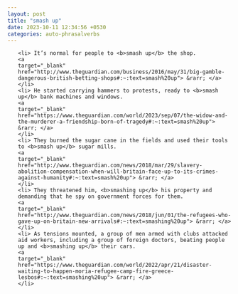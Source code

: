```yaml
---
layout: post
title: "smash up"
date: 2023-10-11 12:34:56 +0530
categories: auto-phrasalverbs
---
```

<ol>

    <li> It’s normal for people to <b>smash up</b> the shop.
    <a 
    target="_blank" 
    href="http://www.theguardian.com/business/2016/may/31/big-gamble-dangerous-british-betting-shops#:~:text=smash%20up"> &rarr; </a>
    </li>
    <li> He started carrying hammers to protests, ready to <b>smash up</b> bank machines and windows.
    <a 
    target="_blank" 
    href="https://www.theguardian.com/world/2023/sep/07/the-widow-and-the-murderer-a-friendship-born-of-tragedy#:~:text=smash%20up"> &rarr; </a>
    </li>
    <li> They burned the sugar cane in the fields and used their tools to <b>smash up</b> sugar mills.
    <a 
    target="_blank" 
    href="http://www.theguardian.com/news/2018/mar/29/slavery-abolition-compensation-when-will-britain-face-up-to-its-crimes-against-humanity#:~:text=smash%20up"> &rarr; </a>
    </li>
    <li> They threatened him, <b>smashing up</b> his property and demanding that he spy on government forces for them.
    <a 
    target="_blank" 
    href="http://www.theguardian.com/news/2018/jun/01/the-refugees-who-gave-up-on-britain-new-arrivals#:~:text=smashing%20up"> &rarr; </a>
    </li>
    <li> As tensions mounted, a group of men armed with clubs attacked aid workers, including a group of foreign doctors, beating people up and <b>smashing up</b> their cars.
    <a 
    target="_blank" 
    href="https://www.theguardian.com/world/2022/apr/21/disaster-waiting-to-happen-moria-refugee-camp-fire-greece-lesbos#:~:text=smashing%20up"> &rarr; </a>
    </li>
